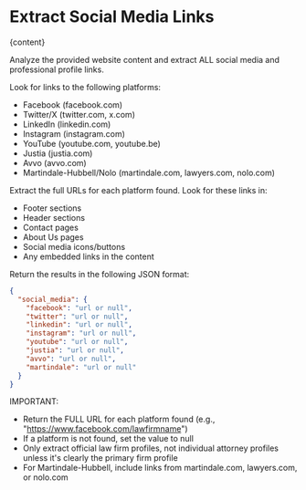 # Extract Social Media Links

<context>
{content}
</context>

Analyze the provided website content and extract ALL social media and professional profile links.

Look for links to the following platforms:
- Facebook (facebook.com)
- Twitter/X (twitter.com, x.com)
- LinkedIn (linkedin.com)
- Instagram (instagram.com)
- YouTube (youtube.com, youtube.be)
- Justia (justia.com)
- Avvo (avvo.com)
- Martindale-Hubbell/Nolo (martindale.com, lawyers.com, nolo.com)

Extract the full URLs for each platform found. Look for these links in:
- Footer sections
- Header sections
- Contact pages
- About Us pages
- Social media icons/buttons
- Any embedded links in the content

Return the results in the following JSON format:
```json
{
  "social_media": {
    "facebook": "url or null",
    "twitter": "url or null",
    "linkedin": "url or null",
    "instagram": "url or null",
    "youtube": "url or null",
    "justia": "url or null",
    "avvo": "url or null",
    "martindale": "url or null"
  }
}
```

IMPORTANT:
- Return the FULL URL for each platform found (e.g., "https://www.facebook.com/lawfirmname")
- If a platform is not found, set the value to null
- Only extract official law firm profiles, not individual attorney profiles unless it's clearly the primary firm profile
- For Martindale-Hubbell, include links from martindale.com, lawyers.com, or nolo.com